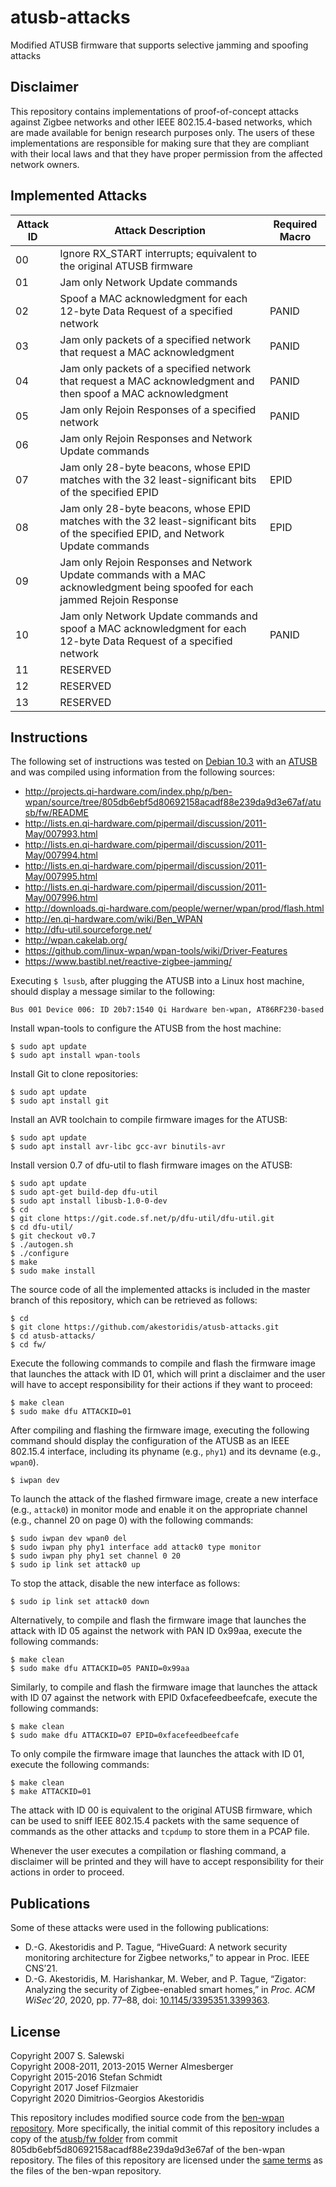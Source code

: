 # atusb-attacks

Modified ATUSB firmware that supports selective jamming and spoofing attacks


## Disclaimer

This repository contains implementations of proof-of-concept attacks against Zigbee networks and other IEEE 802.15.4-based networks, which are made available for benign research purposes only.
The users of these implementations are responsible for making sure that they are compliant with their local laws and that they have proper permission from the affected network owners.


## Implemented Attacks

| Attack ID | Attack Description                                                                                                                 | Required Macro |
| --------- | -----------------------------------------------------------------------------------------------------------------------------------| -------------- |
| 00        | Ignore RX\_START interrupts; equivalent to the original ATUSB firmware                                                             |                |
| 01        | Jam only Network Update commands                                                                                                   |                |
| 02        | Spoof a MAC acknowledgment for each 12-byte Data Request of a specified network                                                    | PANID          |
| 03        | Jam only packets of a specified network that request a MAC acknowledgment                                                          | PANID          |
| 04        | Jam only packets of a specified network that request a MAC acknowledgment and then spoof a MAC acknowledgment                      | PANID          |
| 05        | Jam only Rejoin Responses of a specified network                                                                                   | PANID          |
| 06        | Jam only Rejoin Responses and Network Update commands                                                                              |                |
| 07        | Jam only 28-byte beacons, whose EPID matches with the 32 least-significant bits of the specified EPID                              | EPID           |
| 08        | Jam only 28-byte beacons, whose EPID matches with the 32 least-significant bits of the specified EPID, and Network Update commands | EPID           |
| 09        | Jam only Rejoin Responses and Network Update commands with a MAC acknowledgment being spoofed for each jammed Rejoin Response      |                |
| 10        | Jam only Network Update commands and spoof a MAC acknowledgment for each 12-byte Data Request of a specified network               | PANID          |
| 11        | RESERVED                                                                                                                           |                |
| 12        | RESERVED                                                                                                                           |                |
| 13        | RESERVED                                                                                                                           |                |


## Instructions

The following set of instructions was tested on [Debian 10.3](https://cdimage.debian.org/mirror/cdimage/archive/10.3.0/amd64/iso-cd/) with an [ATUSB](http://shop.sysmocom.de/products/atusb) and was compiled using information from the following sources:
* <http://projects.qi-hardware.com/index.php/p/ben-wpan/source/tree/805db6ebf5d80692158acadf88e239da9d3e67af/atusb/fw/README>
* <http://lists.en.qi-hardware.com/pipermail/discussion/2011-May/007993.html>
* <http://lists.en.qi-hardware.com/pipermail/discussion/2011-May/007994.html>
* <http://lists.en.qi-hardware.com/pipermail/discussion/2011-May/007995.html>
* <http://lists.en.qi-hardware.com/pipermail/discussion/2011-May/007996.html>
* <http://downloads.qi-hardware.com/people/werner/wpan/prod/flash.html>
* <http://en.qi-hardware.com/wiki/Ben_WPAN>
* <http://dfu-util.sourceforge.net/>
* <http://wpan.cakelab.org/>
* <https://github.com/linux-wpan/wpan-tools/wiki/Driver-Features>
* <https://www.bastibl.net/reactive-zigbee-jamming/>

Executing `$ lsusb`, after plugging the ATUSB into a Linux host machine, should display a message similar to the following:
```console
Bus 001 Device 006: ID 20b7:1540 Qi Hardware ben-wpan, AT86RF230-based
```

Install wpan-tools to configure the ATUSB from the host machine:
```console
$ sudo apt update
$ sudo apt install wpan-tools
```

Install Git to clone repositories:
```console
$ sudo apt update
$ sudo apt install git
```

Install an AVR toolchain to compile firmware images for the ATUSB:
```console
$ sudo apt update
$ sudo apt install avr-libc gcc-avr binutils-avr
```

Install version 0.7 of dfu-util to flash firmware images on the ATUSB:
```console
$ sudo apt update
$ sudo apt-get build-dep dfu-util
$ sudo apt install libusb-1.0-0-dev
$ cd
$ git clone https://git.code.sf.net/p/dfu-util/dfu-util.git
$ cd dfu-util/
$ git checkout v0.7
$ ./autogen.sh
$ ./configure
$ make
$ sudo make install
```

The source code of all the implemented attacks is included in the master branch of this repository, which can be retrieved as follows:
```console
$ cd
$ git clone https://github.com/akestoridis/atusb-attacks.git
$ cd atusb-attacks/
$ cd fw/
```

Execute the following commands to compile and flash the firmware image that launches the attack with ID 01, which will print a disclaimer and the user will have to accept responsibility for their actions if they want to proceed:
```console
$ make clean
$ sudo make dfu ATTACKID=01
```

After compiling and flashing the firmware image, executing the following command should display the configuration of the ATUSB as an IEEE 802.15.4 interface, including its phyname (e.g., `phy1`) and its devname (e.g., `wpan0`).
```console
$ iwpan dev
```

To launch the attack of the flashed firmware image, create a new interface (e.g., `attack0`) in monitor mode and enable it on the appropriate channel (e.g., channel 20 on page 0) with the following commands:
```console
$ sudo iwpan dev wpan0 del
$ sudo iwpan phy phy1 interface add attack0 type monitor
$ sudo iwpan phy phy1 set channel 0 20
$ sudo ip link set attack0 up
```

To stop the attack, disable the new interface as follows:
```console
$ sudo ip link set attack0 down
```

Alternatively, to compile and flash the firmware image that launches the attack with ID 05 against the network with PAN ID 0x99aa, execute the following commands:
```console
$ make clean
$ sudo make dfu ATTACKID=05 PANID=0x99aa
```

Similarly, to compile and flash the firmware image that launches the attack with ID 07 against the network with EPID 0xfacefeedbeefcafe, execute the following commands:
```console
$ make clean
$ sudo make dfu ATTACKID=07 EPID=0xfacefeedbeefcafe
```

To only compile the firmware image that launches the attack with ID 01, execute the following commands:
```console
$ make clean
$ make ATTACKID=01
```

The attack with ID 00 is equivalent to the original ATUSB firmware, which can be used to sniff IEEE 802.15.4 packets with the same sequence of commands as the other attacks and `tcpdump` to store them in a PCAP file.

Whenever the user executes a compilation or flashing command, a disclaimer will be printed and they will have to accept responsibility for their actions in order to proceed.


## Publications

Some of these attacks were used in the following publications:

* D.-G. Akestoridis and P. Tague, “HiveGuard: A network security monitoring architecture for Zigbee networks,” to appear in Proc. IEEE CNS’21.
* D.-G. Akestoridis, M. Harishankar, M. Weber, and P. Tague, “Zigator: Analyzing the security of Zigbee-enabled smart homes,” in *Proc. ACM WiSec’20*, 2020, pp. 77–88, doi: [10.1145/3395351.3399363](https://doi.org/10.1145/3395351.3399363).


## License

Copyright 2007 S. Salewski\
Copyright 2008-2011, 2013-2015 Werner Almesberger\
Copyright 2015-2016 Stefan Schmidt\
Copyright 2017 Josef Filzmaier\
Copyright 2020 Dimitrios-Georgios Akestoridis

This repository includes modified source code from the [ben-wpan repository](http://projects.qi-hardware.com/index.php/p/ben-wpan/).
More specifically, the initial commit of this repository includes a copy of the [atusb/fw folder](http://projects.qi-hardware.com/index.php/p/ben-wpan/source/tree/805db6ebf5d80692158acadf88e239da9d3e67af/atusb/fw) from commit 805db6ebf5d80692158acadf88e239da9d3e67af of the ben-wpan repository.
The files of this repository are licensed under the [same terms](http://projects.qi-hardware.com/index.php/p/ben-wpan/source/tree/805db6ebf5d80692158acadf88e239da9d3e67af/COPYING) as the files of the ben-wpan repository.
